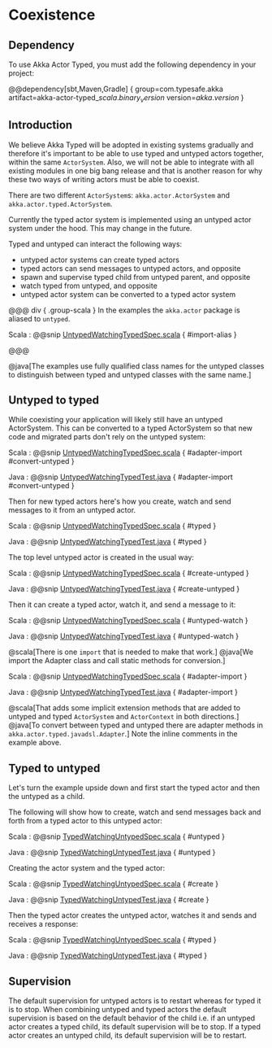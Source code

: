 # Coexistence

## Dependency

To use Akka Actor Typed, you must add the following dependency in your project:

@@dependency[sbt,Maven,Gradle] {
  group=com.typesafe.akka
  artifact=akka-actor-typed_$scala.binary_version$
  version=$akka.version$
}

## Introduction

We believe Akka Typed will be adopted in existing systems gradually and therefore it's important to be able to use typed
and untyped actors together, within the same `ActorSystem`. Also, we will not be able to integrate with all existing modules in one big bang release and that is another reason for why these two ways of writing actors must be able to coexist.

There are two different `ActorSystem`s: `akka.actor.ActorSystem` and `akka.actor.typed.ActorSystem`. 

Currently the typed actor system is implemented using an untyped actor system under the hood. This may change in the future.

Typed and untyped can interact the following ways:

* untyped actor systems can create typed actors
* typed actors can send messages to untyped actors, and opposite
* spawn and supervise typed child from untyped parent, and opposite
* watch typed from untyped, and opposite
* untyped actor system can be converted to a typed actor system

@@@ div { .group-scala }
In the examples the `akka.actor` package is aliased to `untyped`.

Scala
:  @@snip [UntypedWatchingTypedSpec.scala](/akka-actor-typed-tests/src/test/scala/docs/akka/typed/coexistence/UntypedWatchingTypedSpec.scala) { #import-alias }

@@@

@java[The examples use fully qualified class names for the untyped classes to distinguish between typed and untyped classes with the same name.]

## Untyped to typed 

While coexisting your application will likely still have an untyped ActorSystem. This can be converted to a typed ActorSystem
so that new code and migrated parts don't rely on the untyped system:

Scala
:  @@snip [UntypedWatchingTypedSpec.scala](/akka-actor-typed-tests/src/test/scala/docs/akka/typed/coexistence/UntypedWatchingTypedSpec.scala) { #adapter-import #convert-untyped }

Java
:  @@snip [UntypedWatchingTypedTest.java](/akka-actor-typed-tests/src/test/java/jdocs/akka/typed/coexistence/UntypedWatchingTypedTest.java) { #adapter-import #convert-untyped }

Then for new typed actors here's how you create, watch and send messages to
it from an untyped actor.

Scala
:  @@snip [UntypedWatchingTypedSpec.scala](/akka-actor-typed-tests/src/test/scala/docs/akka/typed/coexistence/UntypedWatchingTypedSpec.scala) { #typed }

Java
:  @@snip [UntypedWatchingTypedTest.java](/akka-actor-typed-tests/src/test/java/jdocs/akka/typed/coexistence/UntypedWatchingTypedTest.java) { #typed }

The top level untyped actor is created in the usual way:

Scala
:  @@snip [UntypedWatchingTypedSpec.scala](/akka-actor-typed-tests/src/test/scala/docs/akka/typed/coexistence/UntypedWatchingTypedSpec.scala) { #create-untyped }

Java
:  @@snip [UntypedWatchingTypedTest.java](/akka-actor-typed-tests/src/test/java/jdocs/akka/typed/coexistence/UntypedWatchingTypedTest.java) { #create-untyped }

Then it can create a typed actor, watch it, and send a message to it:

Scala
:  @@snip [UntypedWatchingTypedSpec.scala](/akka-actor-typed-tests/src/test/scala/docs/akka/typed/coexistence/UntypedWatchingTypedSpec.scala) { #untyped-watch }

Java
:  @@snip [UntypedWatchingTypedTest.java](/akka-actor-typed-tests/src/test/java/jdocs/akka/typed/coexistence/UntypedWatchingTypedTest.java) { #untyped-watch }

@scala[There is one `import` that is needed to make that work.] @java[We import the Adapter class and
call static methods for conversion.]

Scala
:  @@snip [UntypedWatchingTypedSpec.scala](/akka-actor-typed-tests/src/test/scala/docs/akka/typed/coexistence/UntypedWatchingTypedSpec.scala) { #adapter-import }

Java
:  @@snip [UntypedWatchingTypedTest.java](/akka-actor-typed-tests/src/test/java/jdocs/akka/typed/coexistence/UntypedWatchingTypedTest.java) { #adapter-import }


@scala[That adds some implicit extension methods that are added to untyped and typed `ActorSystem` and `ActorContext` in both directions.]
@java[To convert between typed and untyped there are adapter methods in `akka.actor.typed.javadsl.Adapter`.] Note the inline comments in the example above.

## Typed to untyped

Let's turn the example upside down and first start the typed actor and then the untyped as a child.

The following will show how to create, watch and send messages back and forth from a typed actor to this
untyped actor:

Scala
:  @@snip [TypedWatchingUntypedSpec.scala](/akka-actor-typed-tests/src/test/scala/docs/akka/typed/coexistence/TypedWatchingUntypedSpec.scala) { #untyped }

Java
:  @@snip [TypedWatchingUntypedTest.java](/akka-actor-typed-tests/src/test/java/jdocs/akka/typed/coexistence/TypedWatchingUntypedTest.java) { #untyped }

Creating the actor system and the typed actor:

Scala
:  @@snip [TypedWatchingUntypedSpec.scala](/akka-actor-typed-tests/src/test/scala/docs/akka/typed/coexistence/TypedWatchingUntypedSpec.scala) { #create }

Java
:  @@snip [TypedWatchingUntypedTest.java](/akka-actor-typed-tests/src/test/java/jdocs/akka/typed/coexistence/TypedWatchingUntypedTest.java) { #create }

Then the typed actor creates the untyped actor, watches it and sends and receives a response:

Scala
:  @@snip [TypedWatchingUntypedSpec.scala](/akka-actor-typed-tests/src/test/scala/docs/akka/typed/coexistence/TypedWatchingUntypedSpec.scala) { #typed }

Java
:  @@snip [TypedWatchingUntypedTest.java](/akka-actor-typed-tests/src/test/java/jdocs/akka/typed/coexistence/TypedWatchingUntypedTest.java) { #typed }

## Supervision

The default supervision for untyped actors is to restart whereas for typed it is to stop.
When combining untyped and typed actors the default supervision is based on the default behavior of
the child i.e. if an untyped actor creates a typed child, its default supervision will be to stop. If a typed
actor creates an untyped child, its default supervision will be to restart.



